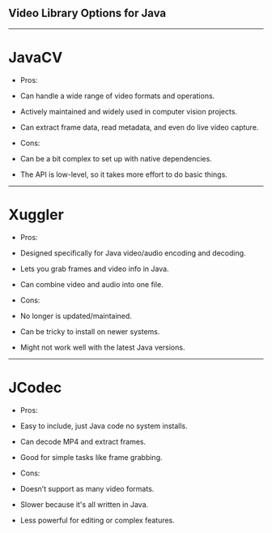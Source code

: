 ## Video Library Options for Java
--------------------------------------------------------------------------------------------------------------------------

# JavaCV 

- Pros:
* Can handle a wide range of video formats and operations.

* Actively maintained and widely used in computer vision projects.

* Can extract frame data, read metadata, and even do live video capture.

- Cons:
* Can be a bit complex to set up with native dependencies.

* The API is low-level, so it takes more effort to do basic things.
--------------------------------------------------------------------------------------------------------------------------

# Xuggler 

- Pros:
* Designed specifically for Java video/audio encoding and decoding.

* Lets you grab frames and video info in Java.

* Can combine video and audio into one file.

- Cons:
* No longer is updated/maintained.

* Can be tricky to install on newer systems.

* Might not work well with the latest Java versions.
--------------------------------------------------------------------------------------------------------------------------

# JCodec

- Pros:
* Easy to include, just Java code no system installs.

* Can decode MP4 and extract frames.

* Good for simple tasks like frame grabbing.

- Cons:
* Doesn’t support as many video formats.

* Slower because it's all written in Java.

* Less powerful for editing or complex features.
